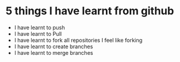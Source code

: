 # 5 things I have learnt from github
- I have learnt to push
- I have learnt to Pull
- I have learnt to fork all repositories I feel like forking
- I have learnt to create branches
- I have learnt to merge branches
